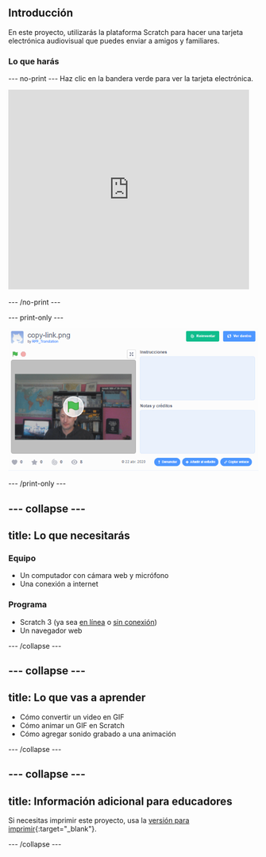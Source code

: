 ## Introducción

En este proyecto, utilizarás la plataforma Scratch para hacer una tarjeta electrónica audiovisual que puedes enviar a amigos y familiares.

### Lo que harás

--- no-print --- Haz clic en la bandera verde para ver la tarjeta electrónica. 
<iframe src="https://scratch.mit.edu/projects/385557938/embed" allowtransparency="true" width="485" height="402" frameborder="0" scrolling="no" allowfullscreen mark="crwd-mark"></iframe>

--- /no-print ---

--- print-only --- 

![Complete project](images/showcase_static.png) 

--- /print-only ---

--- collapse ---
---
title: Lo que necesitarás
---
### Equipo

- Un computador con cámara web y micrófono
- Una conexión a internet

### Programa

- Scratch 3 (ya sea [en línea](http://rpf.io/scratchon) o [sin conexión](http://rpf.io/scratchoff))
- Un navegador web

--- /collapse ---

--- collapse ---
---
title: Lo que vas a aprender
---

- Cómo convertir un video en GIF
- Cómo animar un GIF en Scratch
- Cómo agregar sonido grabado a una animación

--- /collapse ---

--- collapse ---
---
title: Información adicional para educadores
---

Si necesitas imprimir este proyecto, usa la [versión para imprimir](https://projects.raspberrypi.org/es-LA/projects/av-e-card/print){:target="_blank"}.

--- /collapse ---
